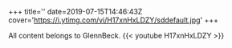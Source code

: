 +++
title=''
date=2019-07-15T14:46:43Z
cover='https://i.ytimg.com/vi/H17xnHxLDZY/sddefault.jpg'
+++

All content belongs to GlennBeck.
{{< youtube H17xnHxLDZY >}}
